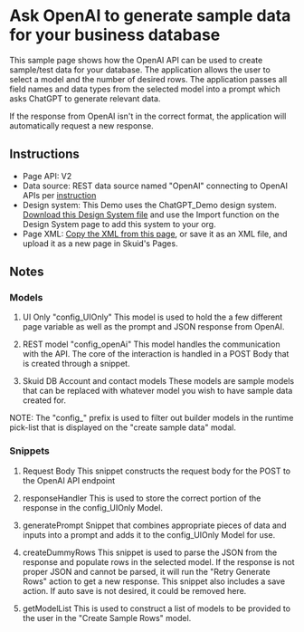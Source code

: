 # Ask OpenAI to generate sample data for your business database 

This sample page shows how the OpenAI API can be used to create sample/test data for your database. The application allows the user to select a model and the number of desired rows. The application passes all field names and data types from the selected model into a prompt which asks ChatGPT to generate relevant data.

 If the response from OpenAI isn't in the correct format, the application will automatically request a new response.

## Instructions
- Page API:  V2
- Data source: 
    REST data source named "OpenAI" connecting to OpenAI APIs per [instruction](openAI)
- Design system: This Demo uses the ChatGPT_Demo design system. [Download this Design System file](../ChatGPT_Demo.designsystem?raw=true) and use the Import function on the Design System page to add this system to your org. 
- Page XML:  [Copy the XML from this page](CreateSampleData.xml), or save it as an XML file, and upload it as a new page in Skuid's Pages.

## Notes

### Models

1.  UI Only "config_UIOnly"
This model is used to hold the a few different page variable as well as the prompt and JSON response from OpenAI.

2.  REST model "config_openAi"
This model handles the communication with the API. 
The core of the interaction is handled in a POST Body that is created through a snippet.

3. Skuid DB Account and contact models 
These models are sample models that can be replaced with whatever model you wish to have sample data created for.

NOTE: The "config_" prefix is used to filter out builder models in the runtime pick-list that is displayed on the "create sample data" modal.

### Snippets
 
1. Request Body
This snippet constructs the request body for the POST to the OpenAI API endpoint

2. responseHandler
This is used to store the correct portion of the response in the config_UIOnly Model.

3. generatePrompt
Snippet that combines appropriate pieces of data and inputs into a prompt and adds it to the config_UIOnly Model for use.

4. createDummyRows
This snippet is used to parse the JSON from the response and populate rows in the selected model. If the response is not proper JSON and cannot be parsed, it will run the "Retry Generate Rows" action to get a new response. This snippet also includes a save action. If auto save is not desired, it could be removed here.

5. getModelList
This is used to construct a list of models to be provided to the user in the "Create Sample Rows" model. 